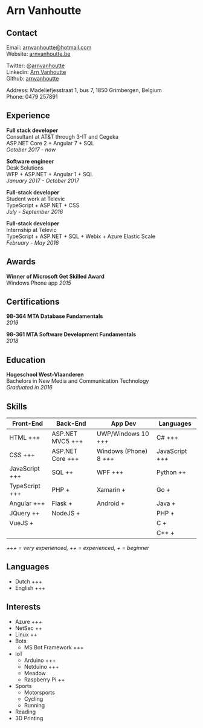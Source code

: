 # Arn Vanhoutte

## Contact

Email: [arnvanhoutte@hotmail.com](mailto:hello@arnvanhoutte.be)  
Website: [arnvanhoutte.be](https://arnvanhoutte.be/)  

Twitter: @[arnvanhoutte](https://twitter.com/arnvanhoutte)  
Linkedin: [Arn Vanhoutte](https://www.linkedin.com/in/arn-vanhoutte-00212492)  
Github: [arnvanhoutte](https://github.com/arnvanhoutte)

Address: Madeliefjesstraat 1, bus 7, 1850 Grimbergen, Belgium  
Phone: 0479 257891

## Experience  

**Full stack developer**  
Consultant at AT&T through 3-IT and Cegeka  
    ASP.NET Core 2 + Angular 7 + SQL  
*October 2017 - now*

**Software engineer**  
Desk Solutions  
    WFP + ASP.NET + Angular 1 + SQL  
*January 2017 - October 2017*

**Full-stack developer**  
Student work at Televic  
    TypeScript + ASP.NET + CSS  
*July - September 2016*  

**Full-stack developer**  
Internship at Televic  
    TypeScript + ASP.NET + SQL + Webix  + Azure Elastic Scale  
*February - May 2016*

## Awards

**Winner of Microsoft Get Skilled Award**  
Windows Phone app
*2015*  

## Certifications

**98-364 MTA Database Fundamentals**  
*2019*  

**98-361 MTA Software Development Fundamentals**  
*2018*  

## Education

**Hogeschool West-Vlaanderen**  
Bachelors in New Media and Communication Technology  
*Graduated in 2016*

## Skills

| **Front-End**    | **Back-End**      | **App Dev**           | **Languages**   |
| ---------------- | ----------------- | --------------------- | --------------- |
|  HTML +++        | ASP.NET MVC5 +++  | UWP/Windows 10 +++    | C# +++          |
|  CSS +++         | ASP.NET Core +++  | Windows (Phone) 8 +++ | JavaScript +++  |
|  JavaScript +++  | SQL ++            | WPF +++               | Python ++       |
|  TypeScript +++  | PHP +             | Xamarin +             | Go +            |
|  Angular +++     | Flask +           | Android +             | Java +          |
|  JQuery ++       | NodeJS  +         |                       | PHP +           |
|  VueJS +         |                   |                       | C +             |
|                  |                   |                       | C++ +           |  
*+++ = very experienced, ++ = experienced, + = beginner*

## Languages

* Dutch +++
* English +++

## Interests

* Azure +++
* NetSec ++
* Linux ++
* Bots
    * MS Bot Framework +++
* IoT
    * Arduino +++
    * Netduino +++
    * Meadow
    * Raspberry Pi ++
* Sports
    * Motorsports
    * Cycling
    * Running
* Reading
* 3D Printing